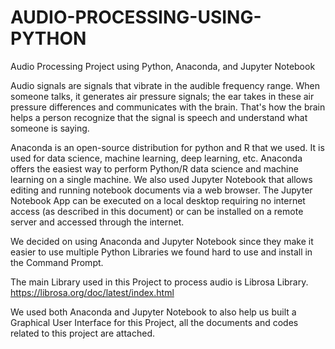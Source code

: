 # AUDIO-PROCESSING-USING-PYTHON
Audio Processing Project using Python, Anaconda, and Jupyter Notebook

Audio signals are signals that vibrate in the audible frequency range. When someone talks, it generates air pressure signals; the ear takes in these air pressure differences and communicates with the brain. That's how the brain helps a person recognize that the signal is speech and understand what someone is saying.

Anaconda is an open-source distribution for python and R that we used. It is used for data science, machine learning, deep learning, etc. Anaconda offers the easiest way to perform Python/R data science and machine learning on a single machine. We also used Jupyter Notebook that allows editing and running notebook documents via a web browser. The Jupyter Notebook App can be executed on a local desktop requiring no internet access (as described in this document) or can be installed on a remote server and accessed through the internet.

We decided on using Anaconda and Jupyter Notebook since they make it easier to use multiple Python Libraries we found hard to use and install in the Command Prompt.

The main Library used in this Project to process audio is Librosa Library. https://librosa.org/doc/latest/index.html

We used both Anaconda and Jupyter Notebook to also help us built a Graphical User Interface for this Project, all the documents and codes related to this project are attached.
